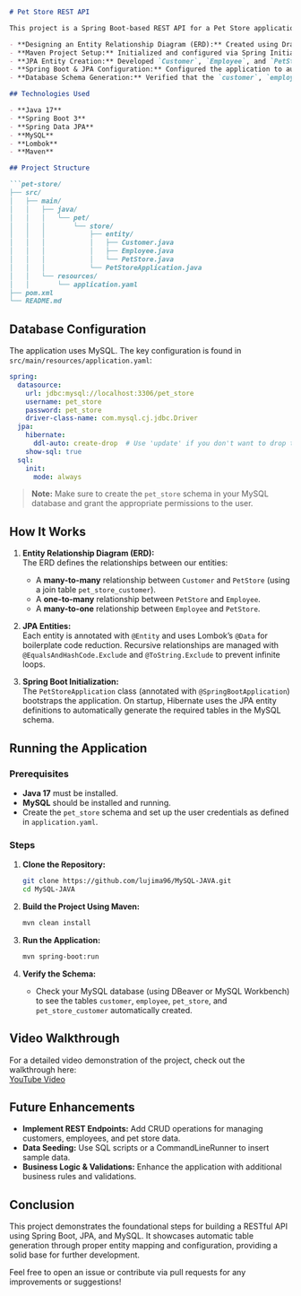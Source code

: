 ```markdown
# Pet Store REST API

This project is a Spring Boot-based REST API for a Pet Store application. It was built as part of a coding assignment to demonstrate the following:

- **Designing an Entity Relationship Diagram (ERD):** Created using Draw.io to map out our database schema.
- **Maven Project Setup:** Initialized and configured via Spring Initializr with a custom `pom.xml`.
- **JPA Entity Creation:** Developed `Customer`, `Employee`, and `PetStore` classes with proper annotations and relationships.
- **Spring Boot & JPA Configuration:** Configured the application to automatically generate MySQL database tables from our entity classes.
- **Database Schema Generation:** Verified that the `customer`, `employee`, `pet_store`, and `pet_store_customer` tables are automatically created in the MySQL `pet_store` schema.

## Technologies Used

- **Java 17**
- **Spring Boot 3**
- **Spring Data JPA**
- **MySQL**
- **Lombok**
- **Maven**

## Project Structure

```pet-store/
├── src/
│   ├── main/
│   │   ├── java/
│   │   │   └── pet/
│   │   │       └── store/
│   │   │           ├── entity/
│   │   │           │   ├── Customer.java
│   │   │           │   ├── Employee.java
│   │   │           │   └── PetStore.java
│   │   │           └── PetStoreApplication.java
│   │   └── resources/
│   │       └── application.yaml
├── pom.xml
└── README.md
```

## Database Configuration

The application uses MySQL. The key configuration is found in `src/main/resources/application.yaml`:

```yaml
spring:
  datasource:
    url: jdbc:mysql://localhost:3306/pet_store
    username: pet_store
    password: pet_store
    driver-class-name: com.mysql.cj.jdbc.Driver
  jpa:
    hibernate:
      ddl-auto: create-drop  # Use 'update' if you don't want to drop the schema each time
    show-sql: true
  sql:
    init:
      mode: always
```

> **Note:** Make sure to create the `pet_store` schema in your MySQL database and grant the appropriate permissions to the user.

## How It Works

1. **Entity Relationship Diagram (ERD):**  
   The ERD defines the relationships between our entities:
   - A **many-to-many** relationship between `Customer` and `PetStore` (using a join table `pet_store_customer`).
   - A **one-to-many** relationship between `PetStore` and `Employee`.
   - A **many-to-one** relationship between `Employee` and `PetStore`.

2. **JPA Entities:**  
   Each entity is annotated with `@Entity` and uses Lombok’s `@Data` for boilerplate code reduction. Recursive relationships are managed with `@EqualsAndHashCode.Exclude` and `@ToString.Exclude` to prevent infinite loops.

3. **Spring Boot Initialization:**  
   The `PetStoreApplication` class (annotated with `@SpringBootApplication`) bootstraps the application. On startup, Hibernate uses the JPA entity definitions to automatically generate the required tables in the MySQL schema.

## Running the Application

### Prerequisites

- **Java 17** must be installed.
- **MySQL** should be installed and running.
- Create the `pet_store` schema and set up the user credentials as defined in `application.yaml`.

### Steps

1. **Clone the Repository:**

   ```bash
   git clone https://github.com/lujima96/MySQL-JAVA.git
   cd MySQL-JAVA
   ```

2. **Build the Project Using Maven:**

   ```bash
   mvn clean install
   ```

3. **Run the Application:**

   ```bash
   mvn spring-boot:run
   ```

4. **Verify the Schema:**
   - Check your MySQL database (using DBeaver or MySQL Workbench) to see the tables `customer`, `employee`, `pet_store`, and `pet_store_customer` automatically created.

## Video Walkthrough

For a detailed video demonstration of the project, check out the walkthrough here:  
[YouTube Video](https://studio.youtube.com/video/yqEiG6QeDsw/edit)

## Future Enhancements

- **Implement REST Endpoints:** Add CRUD operations for managing customers, employees, and pet store data.
- **Data Seeding:** Use SQL scripts or a CommandLineRunner to insert sample data.
- **Business Logic & Validations:** Enhance the application with additional business rules and validations.

## Conclusion

This project demonstrates the foundational steps for building a RESTful API using Spring Boot, JPA, and MySQL. It showcases automatic table generation through proper entity mapping and configuration, providing a solid base for further development.

Feel free to open an issue or contribute via pull requests for any improvements or suggestions!


